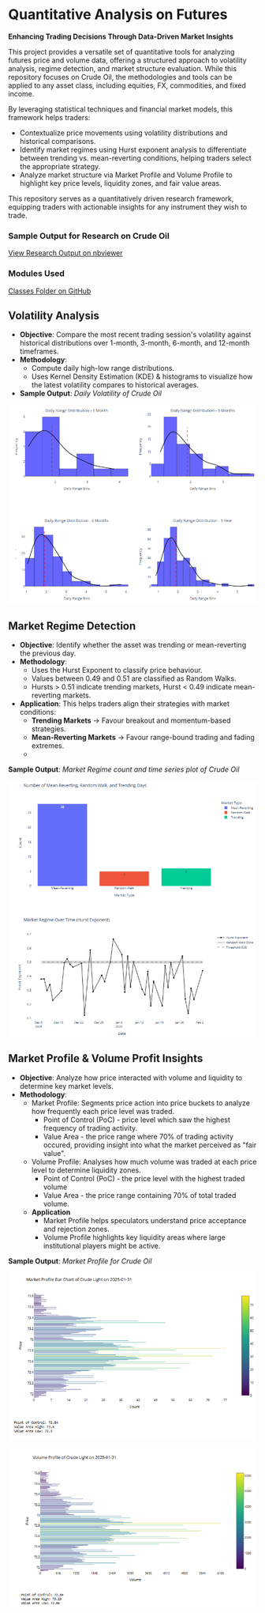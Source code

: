 # Quantitative Analysis on Futures

**Enhancing Trading Decisions Through Data-Driven Market Insights**

This project provides a versatile set of quantitative tools for analyzing futures price and volume data, offering a structured approach to volatility analysis, regime detection, and market structure evaluation. While this repository focuses on Crude Oil, the methodologies and tools can be applied to any asset class, including equities, FX, commodities, and fixed income.

By leveraging statistical techniques and financial market models, this framework helps traders:

- Contextualize price movements using volatility distributions and historical comparisons.
- Identify market regimes using Hurst exponent analysis to differentiate between trending vs. mean-reverting conditions, helping traders select the appropriate strategy.
- Analyze market structure via Market Profile and Volume Profile to highlight key price levels, liquidity zones, and fair value areas.

This repository serves as a quantitatively driven research framework, equipping traders with actionable insights for any instrument they wish to trade.

### Sample Output for Research on Crude Oil
[View Research Output on nbviewer](https://nbviewer.org/github/linli2492/ProjectsPortfolio/blob/main/TradingPortfolioRiskManagement/QuantAnalysisProject/Speculators%20Daily%20Crude%20Oil_040225.ipynb)

### Modules Used
[Classes Folder on GitHub](https://github.com/linli2492/ProjectsPortfolio/tree/main/TradingPortfolioRiskManagement/QuantAnalysisProject/Classes)

## Volatility Analysis

- **Objective**: Compare the most recent trading session's volatility against historical distributions over 1-month, 3-month, 6-month, and 12-month timeframes.
- **Methodology**:
  - Compute daily high-low range distributions.
  - Uses Kernel Density Estimation (KDE) & histograms to visualize how the latest volatility compares to historical averages.
- **Sample Output**:
*Daily Volatility of Crude Oil*

![Daily Volatility Sample](Images/DailyVolSample.png)

## Market Regime Detection

- **Objective**: Identify whether the asset was trending or mean-reverting the previous day.
- **Methodology**:
  - Uses the Hurst Exponent to classify price behaviour.
  - Values between 0.49 and 0.51 are classified as Random Walks.
  - Hursts > 0.51 indicate trending markets, Hurst < 0.49 indicate mean-reverting markets.
- **Application**:
This helps traders align their strategies with market conditions:
  - **Trending Markets** -> Favour breakout and momentum-based strategies.
  - **Mean-Reverting Markets** -> Favour range-bound trading and fading extremes.
  - 
**Sample Output**:
*Market Regime count and time series plot of Crude Oil*

![Market Regime Sample](Images/HurstExponentSample.png)

## Market Profile & Volume Profit Insights

- **Objective**: Analyze how price interacted with volume and liquidity to determine key market levels.
- **Methodology**:
  - Market Profile: Segments price action into price buckets to analyze how frequently each price level was traded.
    - Point of Control (PoC) - price level which saw the highest frequency of trading activity.
    - Value Area - the price range where 70% of trading activity occured, providing insight into what the market perceived as "fair value".
  - Volume Profile: Analyses how much volume was traded at each price level to determine liquidity zones.
    - Point of Control (PoC) - the price level with the highest traded volume
    - Value Area - the price range containing 70% of total traded volume.
  - **Application**
    - Market Profile helps speculators understand price acceptance and rejection zones.
    - Volume Profile highlights key liquidity areas where large institutional players might be active.  

**Sample Output**:
*Market Profile for Crude Oil*

![Market Profile Sample](Images/MarketProfileSample.png)

![Volume Profile Sample](Images/VolumeProfileSample.png)
